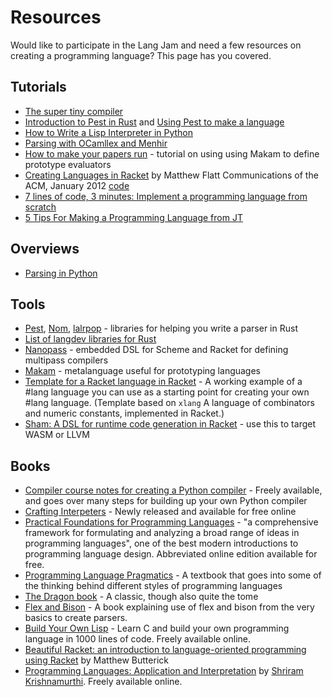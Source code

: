 # Resources

Would like to participate in the Lang Jam and need a few resources on creating a programming language? This page has you covered.

## Tutorials

* [The super tiny compiler](https://github.com/thejameskyle/the-super-tiny-compiler/blob/master/the-super-tiny-compiler.js)
* [Introduction to Pest in Rust](https://www.youtube.com/watch?v=VYBi9an29Hw) and [Using Pest to make a language](https://www.youtube.com/watch?v=COwHHUshkN0)
* [How to Write a Lisp Interpreter in Python](https://norvig.com/lispy.html)
* [Parsing with OCamllex and Menhir](https://dev.realworldocaml.org/parsing-with-ocamllex-and-menhir.html)
* [How to make your papers run](https://www.tweag.io/blog/2019-11-28-PCF-makam-spec/) - tutorial on using using Makam to define prototype evaluators
* [Creating Languages in Racket](https://cacm.acm.org/magazines/2012/1/144809-creating-languages-in-racket/fulltext) by Matthew Flatt Communications of the ACM, January 2012 [code](https://github.com/spdegabrielle/flatt-languages)
* [7 lines of code, 3 minutes: Implement a programming language from scratch](https://matt.might.net/articles/implementing-a-programming-language/)
* [5 Tips For Making a Programming Language from JT](https://youtu.be/XHn7kQJ_V24)

## Overviews

* [Parsing in Python](https://tomassetti.me/parsing-in-python/)

## Tools

* [Pest](https://github.com/pest-parser/pest), [Nom](https://github.com/Geal/nom), [lalrpop](https://github.com/lalrpop/lalrpop) - libraries for helping you write a parser in Rust
* [List of langdev libraries for Rust](https://github.com/Kixiron/rust-langdev/)
* [Nanopass](https://nanopass.org/) - embedded DSL for Scheme and Racket for defining multipass compilers
* [Makam](https://github.com/astampoulis/makam) - metalanguage useful for prototyping languages
* [Template for a Racket language in Racket](https://github.com/racket-templates/lang) - A working example of a #lang language you can use as a starting point for creating your own #lang language. (Template based on `xlang` A language of combinators and numeric constants, implemented in Racket.)
* [Sham: A DSL for runtime code generation in Racket](https://github.com/rjnw/sham) - use this to target WASM or LLVM


## Books

* [Compiler course notes for creating a Python compiler](resources/Python_compiler.pdf) - Freely available, and goes over many steps for building up your own Python compiler
* [Crafting Interpeters](http://craftinginterpreters.com/introduction.html) - Newly released and available for free online
* [Practical Foundations for Programming Languages](https://www.cs.cmu.edu/~rwh/pfpl/) - "a comprehensive framework for formulating and analyzing a broad range of ideas in programming languages", one of the best modern introductions to programming language design. Abbreviated online edition available for free.
* [Programming Language Pragmatics](https://www.elsevier.com/books/programming-language-pragmatics/scott/978-0-12-410409-9) - A textbook that goes into some of the thinking behind different styles of programming languages
* [The Dragon book](https://en.wikipedia.org/wiki/Compilers:_Principles,_Techniques,_and_Tools) - A classic, though also quite the tome
* [Flex and Bison](https://web.iitd.ac.in/~sumeet/flex__bison.pdf) - A book explaining use of flex and bison from the very basics to create parsers.
* [Build Your Own Lisp](http://www.buildyourownlisp.com/) - Learn C and build your own programming language in 1000 lines of code. Freely available online.
* [Beautiful Racket: an introduction to language-oriented programming using Racket](https://beautifulracket.com) by Matthew Butterick
* [Programming Languages: Application and Interpretation](https://www.plai.org) by [Shriram Krishnamurthi](https://cs.brown.edu/~sk/). Freely available online.

